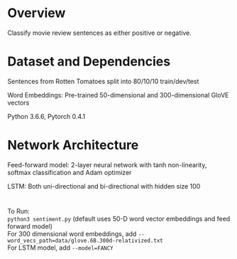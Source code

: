 # Overview
Classify movie review sentences as either positive or negative. 

# Dataset and Dependencies
Sentences from Rotten Tomatoes split into 80/10/10 train/dev/test

Word Embeddings: Pre-trained 50-dimensional and 300-dimensional GloVE vectors

Python 3.6.6, Pytorch 0.4.1

# Network Architecture
Feed-forward model: 2-layer neural network with tanh non-linearity, softmax classification and Adam optimizer

LSTM: Both uni-directional and bi-directional with hidden size 100

#
To Run: <br/>
```python3 sentiment.py``` (default uses 50-D word vector embeddings and feed forward model) <br/>
For 300 dimensional word embeddings, add ```--word_vecs_path=data/glove.6B.300d-relativized.txt``` <br/>
For LSTM model, add ```--model=FANCY```

